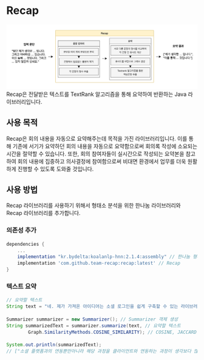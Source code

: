 # Recap
![](./images/structure.png)
Recap은 전달받은 텍스트를 TextRank 알고리즘을 통해 요약하여 반환하는 Java 라이브러리입니다.

## 사용 목적
Recap은 회의 내용을 자동으로 요약해주는데 목적을 가진 라이브러리입니다. 이를 통해 기존에 서기가 요약하던 회의 내용을 자동으로 요약함으로써 회의록 작성에 소요되는 시간을 절약할 수 있습니다. 또한, 회의 참여자들이 실시간으로 작성되는 요약본을 참고하여 회의 내용에 집중하고 의사결정에 참여함으로써 비대면 환경에서 업무를 더욱 원활하게 진행할 수 있도록 도와줄 것입니다.

## 사용 방법
Recap 라이브러리를 사용하기 위해서 형태소 분석을 위한 한나눔 라이브러리와 Recap 라이브러리를 추가합니다.

### 의존성 추가
```gradle
dependencies {
    ...
    implementation "kr.bydelta:koalanlp-hnn:2.1.4:assembly" // 한나눔 형태소 분석기
    implementation 'com.github.team-recap:recap:latest' // Recap
}
```

### 텍스트 요약
```java
// 요약할 텍스트
String text = "네. 제가 가져온 아이디어는 소셜 로그인을 쉽게 구축할 수 있는 라이브러리입니다. 웹 서비스를 제작해보신 분들을 알겠지만 소셜 로그인을 구현하는게 굉장히 어렵습니다. 소셜 플랫폼과의 연동뿐만아니라 해당 과정을 클라이언트와 연동하는 과정이 생각보다 많이 복잡합니다. 그래서 이 과정을 차라리 라이브러리화 해서 다양한 소셜 플랫폼을 지원할 뿐만아니라 쉽게 이용할 수 있도록 제작해보고 싶습니다.";

Summarizer summarizer = new Summarizer(); // Summarizer 객체 생성
String summarizedText = summarizer.summarize(text, // 요약할 텍스트
        Graph.SimilarityMethods.COSINE_SIMILARITY); // COSINE, JACCARD 유사도 측정법 사용 가능

System.out.println(summarizedText);
// ["소셜 플랫폼과의 연동뿐만아니라 해당 과정을 클라이언트와 연동하는 과정이 생각보다 많이 복잡합니다.", "이 과정을 라이브러리화 해서 다양한 소셜 플랫폼을 지원할 쉽게 이용할 수 있도록 제작해보고 싶습니다."]
```